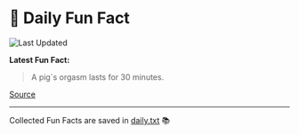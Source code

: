 # 🌟 Daily Fun Fact

![Last Updated](https://img.shields.io/badge/Last_Updated-2025_05_01-blue?style=flat-square)

**Latest Fun Fact:**

> A pig`s orgasm lasts for 30 minutes.

[Source](http://www.djtech.net/humor/useless_facts.htm)

---

Collected Fun Facts are saved in [daily.txt](daily.txt) 📚

